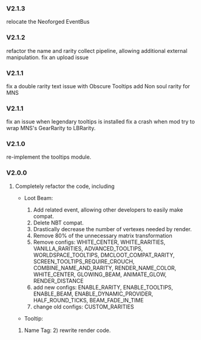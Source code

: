 ### V2.1.3
relocate the Neoforged EventBus


### V2.1.2
refactor the name and rarity collect pipeline, allowing additional external manipulation.
fix an upload issue

### V2.1.1
fix a double rarity text issue with Obscure Tooltips
add Non soul rarity for MNS

### V2.1.1
fix an issue when legendary tooltips is installed
fix a crash when mod try to wrap MNS's GearRarity to LBRarity.


### V2.1.0
re-implement the tooltips module.


### V2.0.0
1. Completely refactor the code, including 
    * Loot Beam:
      1) Add related event, allowing other developers to easily make compat.
      2) Delete NBT compat.
      3) Drastically decrease the number of vertexes needed by render.
      4) Remove 80% of the unnecessary matrix transformation
      5) Remove configs: WHITE_CENTER, WHITE_RARITIES, VANILLA_RARITIES, ADVANCED_TOOLTIPS, WORLDSPACE_TOOLTIPS, DMCLOOT_COMPAT_RARITY, SCREEN_TOOLTIPS_REQUIRE_CROUCH, COMBINE_NAME_AND_RARITY, RENDER_NAME_COLOR, WHITE_CENTER, GLOWING_BEAM, ANIMATE_GLOW, RENDER_DISTANCE
      6) add new configs: ENABLE_RARITY, ENABLE_TOOLTIPS, ENABLE_BEAM, ENABLE_DYNAMIC_PROVIDER, HALF_ROUND_TICKS, BEAM_FADE_IN_TIME
      7) change old configs: CUSTOM_RARITIES

     * Tooltip:
      1) Name Tag:
         2) rewrite render code.
    